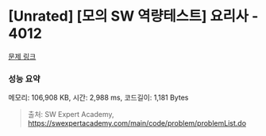 # [Unrated] [모의 SW 역량테스트] 요리사 - 4012 

[문제 링크](https://swexpertacademy.com/main/code/problem/problemDetail.do?contestProbId=AWIeUtVakTMDFAVH) 

### 성능 요약

메모리: 106,908 KB, 시간: 2,988 ms, 코드길이: 1,181 Bytes



> 출처: SW Expert Academy, https://swexpertacademy.com/main/code/problem/problemList.do